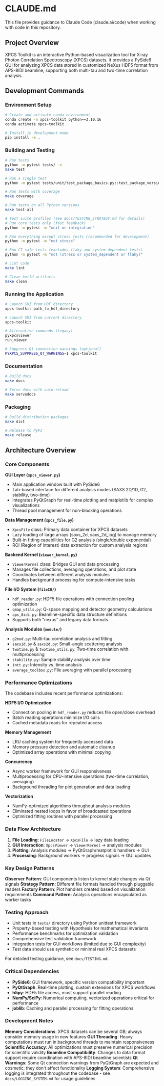 # CLAUDE.md

This file provides guidance to Claude Code (claude.ai/code) when working with code in this repository.

## Project Overview

XPCS Toolkit is an interactive Python-based visualization tool for X-ray Photon Correlation Spectroscopy (XPCS) datasets. It provides a PySide6 GUI for analyzing XPCS data stored in customized NeXus HDF5 format from APS-8IDI beamline, supporting both multi-tau and two-time correlation analysis.

## Development Commands

### Environment Setup
```bash
# Create and activate conda environment
conda create -n xpcs-toolkit python==3.10.16
conda activate xpcs-toolkit

# Install in development mode
pip install -e .
```

### Building and Testing
```bash
# Run tests
python -m pytest tests/ -v
make test

# Run a single test
python -m pytest tests/unit/test_package_basics.py::test_package_version -v

# Run tests with coverage
make coverage

# Run tests on all Python versions
make test-all

# Test suite profiles (see docs/TESTING_STRATEGY.md for details)
# Run core tests only (fast feedback)
python -m pytest -m "unit or integration"

# Run everything except stress tests (recommended for development)
python -m pytest -m "not stress"

# Run CI-safe tests (excludes flaky and system-dependent tests)
python -m pytest -m "not (stress or system_dependent or flaky)"

# Lint code
make lint

# Clean build artifacts
make clean
```

### Running the Application
```bash
# Launch GUI from HDF directory
xpcs-toolkit path_to_hdf_directory

# Launch GUI from current directory
xpcs-toolkit

# Alternative commands (legacy)
pyxpcsviewer
run_viewer

# Suppress Qt connection warnings (optional)
PYXPCS_SUPPRESS_QT_WARNINGS=1 xpcs-toolkit
```

### Documentation
```bash
# Build docs
make docs

# Serve docs with auto-reload
make servedocs
```

### Packaging
```bash
# Build distribution packages
make dist

# Release to PyPI
make release
```

## Architecture Overview

### Core Components

**GUI Layer (`xpcs_viewer.py`)**
- Main application window built with PySide6
- Tab-based interface for different analysis modes (SAXS 2D/1D, G2, stability, two-time)
- Integrates PyQtGraph for real-time plotting and matplotlib for complex visualizations
- Thread pool management for non-blocking operations

**Data Management (`xpcs_file.py`)**
- `XpcsFile` class: Primary data container for XPCS datasets
- Lazy loading of large arrays (saxs_2d, saxs_2d_log) to manage memory
- Built-in fitting capabilities for G2 analysis (single/double exponential)
- ROI (Region of Interest) data extraction for custom analysis regions

**Backend Kernel (`viewer_kernel.py`)**
- `ViewerKernel` class: Bridges GUI and data processing
- Manages file collections, averaging operations, and plot state
- Coordinates between different analysis modules
- Handles background processing for compute-intensive tasks

**File I/O System (`fileIO/`)**
- `hdf_reader.py`: HDF5 file operations with connection pooling optimization
- `qmap_utils.py`: Q-space mapping and detector geometry calculations
- `aps_8idi.py`: Beamline-specific data structure definitions
- Supports both "nexus" and legacy data formats

**Analysis Modules (`module/`)**
- `g2mod.py`: Multi-tau correlation analysis and fitting
- `saxs1d.py` & `saxs2d.py`: Small-angle scattering analysis
- `twotime.py` & `twotime_utils.py`: Two-time correlation with multiprocessing
- `stability.py`: Sample stability analysis over time
- `intt.py`: Intensity vs. time analysis
- `average_toolbox.py`: File averaging with parallel processing

### Performance Optimizations

The codebase includes recent performance optimizations:

**HDF5 I/O Optimization**
- Connection pooling in `hdf_reader.py` reduces file open/close overhead
- Batch reading operations minimize I/O calls
- Cached metadata reads for repeated access

**Memory Management**
- LRU caching system for frequently accessed data
- Memory pressure detection and automatic cleanup
- Optimized array operations with minimal copying

**Concurrency**
- Async worker framework for GUI responsiveness
- Multiprocessing for CPU-intensive operations (two-time correlation, averaging)
- Background threading for plot generation and data loading

**Vectorization**
- NumPy-optimized algorithms throughout analysis modules
- Eliminated nested loops in favor of broadcasted operations
- Optimized fitting routines with parallel processing

### Data Flow Architecture

1. **File Loading**: `FileLocator` → `XpcsFile` → lazy data loading
2. **GUI Interaction**: `XpcsViewer` → `ViewerKernel` → analysis modules
3. **Plotting**: Analysis modules → PyQtGraph/matplotlib handlers → GUI
4. **Processing**: Background workers → progress signals → GUI updates

### Key Design Patterns

**Observer Pattern**: GUI components listen to kernel state changes via Qt signals
**Strategy Pattern**: Different file formats handled through pluggable readers
**Factory Pattern**: Plot handlers created based on visualization requirements
**Command Pattern**: Analysis operations encapsulated as worker tasks

### Testing Approach

- Unit tests in `tests/` directory using Python unittest framework
- Property-based testing with Hypothesis for mathematical invariants
- Performance benchmarks for optimization validation
- Comprehensive test validation framework
- Integration tests for GUI workflows (limited due to GUI complexity)
- Test data should use synthetic or minimal real XPCS datasets

For detailed testing guidance, see `docs/TESTING.md`.

### Critical Dependencies

- **PySide6**: GUI framework, specific version compatibility important
- **PyQtGraph**: Real-time plotting, custom extensions for XPCS workflows
- **h5py**: HDF5 file access, must support parallel reading
- **NumPy/SciPy**: Numerical computing, vectorized operations critical for performance
- **joblib**: Caching and parallel processing for fitting operations

### Development Notes

**Memory Considerations**: XPCS datasets can be several GB; always consider memory usage in new features
**GUI Threading**: Heavy computations must run in background threads to maintain responsiveness
**Scientific Accuracy**: All optimizations must preserve numerical precision for scientific validity
**Beamline Compatibility**: Changes to data format support require coordination with APS-8IDI beamline scientists
**Qt Warnings**: Some Qt connection warnings from PyQtGraph are expected and cosmetic; they don't affect functionality
**Logging System**: Comprehensive logging is integrated throughout the codebase - see `docs/LOGGING_SYSTEM.md` for usage guidelines